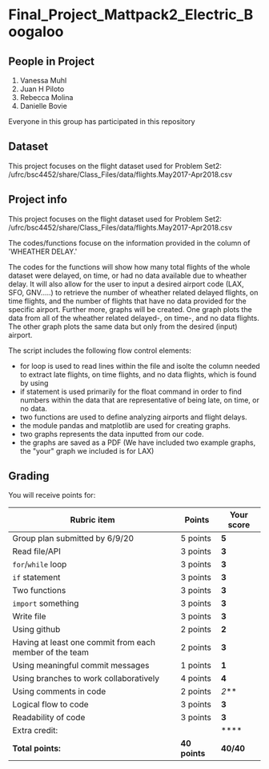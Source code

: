 # Final_Project_Mattpack2_Electric_Boogaloo


## People in Project

1. Vanessa Muhl
2. Juan H Piloto
3. Rebecca Molina
4. Danielle Bovie

Everyone in this group has participated in this repository

## Dataset

This project focuses on the flight dataset used for Problem Set2: /ufrc/bsc4452/share/Class_Files/data/flights.May2017-Apr2018.csv

## Project info

This project focuses on the flight dataset used for Problem Set2: /ufrc/bsc4452/share/Class_Files/data/flights.May2017-Apr2018.csv

The codes/functions focuse on the information provided in the column of 'WHEATHER DELAY.'

The codes for the functions will show how many total flights of the whole dataset were delayed, on time, or had no data available due to wheather delay. It will also allow for the user to input a desired airport code (LAX, SFO, GNV.....) to retrieve the number of wheather related delayed flights, on time flights, and the number of flights that have no data provided for the specific airport. 
Further more, graphs will be created. One graph plots the data from all of the wheather related delayed-, on time-, and no data flights. The other graph plots the same data but only from the desired (input) airport.   

The script includes the following flow control elements:
- for loop is used to read lines within the file and isolte the column needed to extract late flights, on time flights, and no data flights, which is found by using
- if statement is used primarily for the float command in order to find numbers within the data that are representative of being late, on time, or no data.
- two functions are used to define analyzing airports and flight delays.
- the module pandas and matplotlib are used for creating graphs.
- two graphs represents the data inputted from our code.
- the graphs are saved as a PDF (We have included two example graphs, the "your" graph we included is for LAX)


## Grading

You will receive points for:

Rubric item | Points | Your score
------------|--------|-----------
Group plan submitted by 6/9/20| 5 points | **5**
Read file/API | 3 points | **3**
`for`/`while` loop | 3 points | **3**
`if` statement | 3 points |**3**
Two functions | 3 points |**3**
`import` something | 3 points |**3**
Write file | 3 points |**3**
Using github | 2 points|**2**
Having at least one commit from each member of the team | 2 points|**3**
Using meaningful commit messages | 1 points|**1**
Using branches to work collaboratively | 4 points |**4**
Using comments in code | 2 points |*2***
Logical flow to code | 3 points |**3**
Readability of code |3 points |**3**
Extra credit: | |****
**Total points:** | **40 points** | **40/40**
